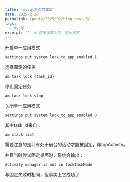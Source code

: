 ```yaml
---
title: 'mysql索引的本质'
date: 2025-2-20
permalink: /posts/2025/02/blog-post-5/
tags:
  - mysql
excerpt: ""  # 这里设置为空，阻止预览
---
```

开启单一应用模式

`settings put system lock_to_app_enabled 1`

选择固定的任务

`am task lock {task_id}`

停止固定任务

`am task lock stop`

关闭单一应用模式

`settings put system lock_to_app_enabled 0`

其中task_id来自：

`am stack list`

需要注意的是只有处于前台的活动才能被固定，即topActivity。

并且当时尝试固定桌面时，系统会输出：

`Activity manager is not in lockTaskMode`

与固定失败时相同，但事实上它成功了

